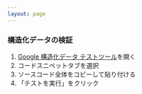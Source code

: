 ```yaml
---
layout: page
---
```


### 構造化データの検証

1. [Google 構造化データ テストツール](https://developers.google.com/structured-data/testing-tool/)を開く
2. コードスニペットタブを選択
3. ソースコード全体をコピーして貼り付ける
4. 「テストを実行」をクリック
